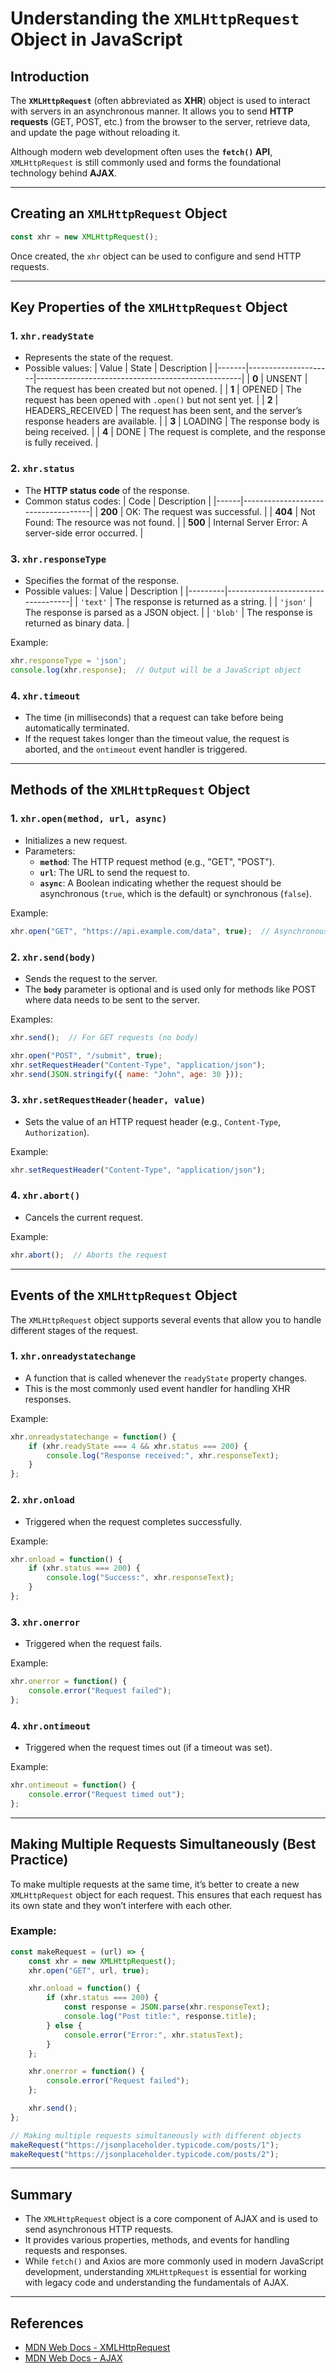 # Understanding the `XMLHttpRequest` Object in JavaScript

## Introduction
The **`XMLHttpRequest`** (often abbreviated as **XHR**) object is used to interact with servers in an asynchronous manner. It allows you to send **HTTP requests** (GET, POST, etc.) from the browser to the server, retrieve data, and update the page without reloading it.

Although modern web development often uses the **`fetch()` API**, `XMLHttpRequest` is still commonly used and forms the foundational technology behind **AJAX**.

---

## Creating an `XMLHttpRequest` Object
```javascript
const xhr = new XMLHttpRequest();
```
Once created, the `xhr` object can be used to configure and send HTTP requests.

---

## Key Properties of the `XMLHttpRequest` Object

### 1. `xhr.readyState`
- Represents the state of the request.
- Possible values:
  | Value | State               | Description                                       |
  |-------|---------------------|---------------------------------------------------|
  | **0** | UNSENT              | The request has been created but not opened.     |
  | **1** | OPENED              | The request has been opened with `.open()` but not sent yet. |
  | **2** | HEADERS_RECEIVED    | The request has been sent, and the server’s response headers are available. |
  | **3** | LOADING             | The response body is being received.             |
  | **4** | DONE                | The request is complete, and the response is fully received. |

### 2. `xhr.status`
- The **HTTP status code** of the response.
- Common status codes:
  | Code | Description                        |
  |------|------------------------------------|
  | **200** | OK: The request was successful.     |
  | **404** | Not Found: The resource was not found. |
  | **500** | Internal Server Error: A server-side error occurred. |

### 3. `xhr.responseType`
- Specifies the format of the response.
- Possible values:
  | Value   | Description                       |
  |---------|-----------------------------------|
  | `'text'`  | The response is returned as a string. |
  | `'json'`  | The response is parsed as a JSON object. |
  | `'blob'`  | The response is returned as binary data. |

Example:
```javascript
xhr.responseType = 'json';
console.log(xhr.response);  // Output will be a JavaScript object
```

### 4. `xhr.timeout`
- The time (in milliseconds) that a request can take before being automatically terminated.
- If the request takes longer than the timeout value, the request is aborted, and the `ontimeout` event handler is triggered.

---

## Methods of the `XMLHttpRequest` Object

### 1. `xhr.open(method, url, async)`
- Initializes a new request.
- Parameters:
  - **`method`**: The HTTP request method (e.g., "GET", "POST").
  - **`url`**: The URL to send the request to.
  - **`async`**: A Boolean indicating whether the request should be asynchronous (`true`, which is the default) or synchronous (`false`).

Example:
```javascript
xhr.open("GET", "https://api.example.com/data", true);  // Asynchronous GET request
```

### 2. `xhr.send(body)`
- Sends the request to the server.
- The **`body`** parameter is optional and is used only for methods like POST where data needs to be sent to the server.

Examples:
```javascript
xhr.send();  // For GET requests (no body)

xhr.open("POST", "/submit", true);
xhr.setRequestHeader("Content-Type", "application/json");
xhr.send(JSON.stringify({ name: "John", age: 30 }));
```

### 3. `xhr.setRequestHeader(header, value)`
- Sets the value of an HTTP request header (e.g., `Content-Type`, `Authorization`).

Example:
```javascript
xhr.setRequestHeader("Content-Type", "application/json");
```

### 4. `xhr.abort()`
- Cancels the current request.

Example:
```javascript
xhr.abort();  // Aborts the request
```

---

## Events of the `XMLHttpRequest` Object
The `XMLHttpRequest` object supports several events that allow you to handle different stages of the request.

### 1. `xhr.onreadystatechange`
- A function that is called whenever the `readyState` property changes.
- This is the most commonly used event handler for handling XHR responses.

Example:
```javascript
xhr.onreadystatechange = function() {
    if (xhr.readyState === 4 && xhr.status === 200) {
        console.log("Response received:", xhr.responseText);
    }
};
```

### 2. `xhr.onload`
- Triggered when the request completes successfully.

Example:
```javascript
xhr.onload = function() {
    if (xhr.status === 200) {
        console.log("Success:", xhr.responseText);
    }
};
```

### 3. `xhr.onerror`
- Triggered when the request fails.

Example:
```javascript
xhr.onerror = function() {
    console.error("Request failed");
};
```

### 4. `xhr.ontimeout`
- Triggered when the request times out (if a timeout was set).

Example:
```javascript
xhr.ontimeout = function() {
    console.error("Request timed out");
};
```

---

## Making Multiple Requests Simultaneously (Best Practice)
To make multiple requests at the same time, it’s better to create a new `XMLHttpRequest` object for each request. This ensures that each request has its own state and they won’t interfere with each other.

### Example:
```javascript
const makeRequest = (url) => {
    const xhr = new XMLHttpRequest();
    xhr.open("GET", url, true);

    xhr.onload = function() {
        if (xhr.status === 200) {
            const response = JSON.parse(xhr.responseText);
            console.log("Post title:", response.title);
        } else {
            console.error("Error:", xhr.statusText);
        }
    };

    xhr.onerror = function() {
        console.error("Request failed");
    };

    xhr.send();
};

// Making multiple requests simultaneously with different objects
makeRequest("https://jsonplaceholder.typicode.com/posts/1");
makeRequest("https://jsonplaceholder.typicode.com/posts/2");
```

---

## Summary
- The `XMLHttpRequest` object is a core component of AJAX and is used to send asynchronous HTTP requests.
- It provides various properties, methods, and events for handling requests and responses.
- While `fetch()` and Axios are more commonly used in modern JavaScript development, understanding `XMLHttpRequest` is essential for working with legacy code and understanding the fundamentals of AJAX.

---

## References
- [MDN Web Docs - XMLHttpRequest](https://developer.mozilla.org/en-US/docs/Web/API/XMLHttpRequest)
- [MDN Web Docs - AJAX](https://developer.mozilla.org/en-US/docs/Web/Guide/AJAX)
